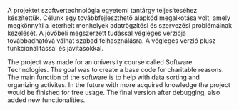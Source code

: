 A projektet szoftvertechnológia egyetemi tantárgy teljesítéséhez készítettük. Célunk egy továbbfejleszthető alapkód megalkotása volt, amely megkönnyíti a leterhelt menhelyek adatrögzítési és szervezési problémáinak kezelését. A jövőbeli megszerzett tudással végleges verziója továbbadhatóvá válhat szabad felhasználásra.
A végleges verzió plusz funkcionalitással és javításokkal.


The project was made for an university course called Software Technologies. The goal was to create a base code for charitable reasons. The main function of the software is to help with data sorting and
organizing activites. In the future with more acquired knowledge the project would be finished for free usage. 
The final version after debugging, also added new functionalities.

